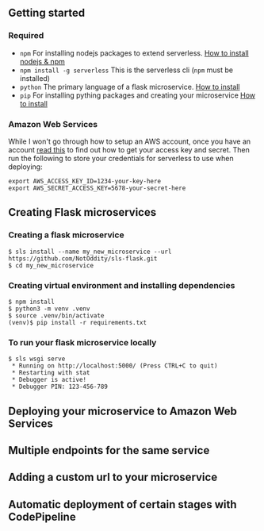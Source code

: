 ## Getting started

### Required
- `npm` For installing nodejs packages to extend serverless. [How to install nodejs & npm](https://docs.npmjs.com/downloading-and-installing-node-js-and-npm)
- `npm install -g serverless` This is the serverless cli (`npm` must be installed)
- `python` The primary language of a flask microservice. [How to install](https://wiki.python.org/moin/BeginnersGuide/Download)
- `pip` For installing pything packages and creating your microservice [How to install](https://packaging.python.org/tutorials/installing-packages/#requirements-for-installing-packages)

### Amazon Web Services
While I won't go through how to setup an AWS account, once you have an account
[read this](https://docs.aws.amazon.com/general/latest/gr/aws-sec-cred-types.html)
to find out how to get your access key and secret.
Then run the following to store your credentials for serverless to use when deploying:
```
export AWS_ACCESS_KEY_ID=1234-your-key-here
export AWS_SECRET_ACCESS_KEY=5678-your-secret-here
```

## Creating Flask microservices
### Creating a flask microservice
```
$ sls install --name my_new_microservice --url https://github.com/NotOddity/sls-flask.git
$ cd my_new_microservice
```

### Creating virtual environment and installing dependencies
```
$ npm install
$ python3 -m venv .venv
$ source .venv/bin/activate
(venv)$ pip install -r requirements.txt 
```

### To run your flask microservice locally
```
$ sls wsgi serve
 * Running on http://localhost:5000/ (Press CTRL+C to quit)
 * Restarting with stat
 * Debugger is active!
 * Debugger PIN: 123-456-789
```

## Deploying your microservice to Amazon Web Services

## Multiple endpoints for the same service

## Adding a custom url to your microservice

## Automatic deployment of certain stages with CodePipeline